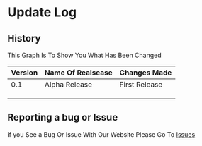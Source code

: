 # Update Log

## History

This Graph Is To Show You What Has Been Changed

| Version | Name Of Realsease  | Changes Made                      |
| ------- | ------------------ | --------------------------------- |
|   0.1   | Alpha Release      |        First Release              |
|         |                    |                                   |
|         |                    |                                   |
|         |                    |                                   |

## Reporting a bug or Issue

if you See a Bug Or Issue With Our Website Please Go To [Issues](https://github.com/bluepanda280/Website/issues)
